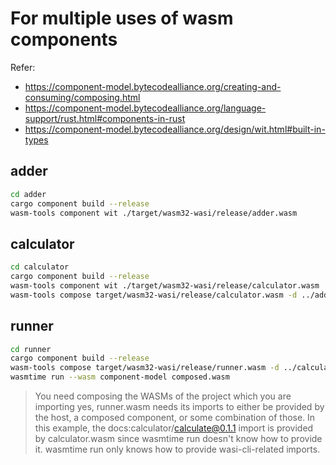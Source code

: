 # For multiple uses of wasm components

Refer:
- https://component-model.bytecodealliance.org/creating-and-consuming/composing.html
- https://component-model.bytecodealliance.org/language-support/rust.html#components-in-rust
- https://component-model.bytecodealliance.org/design/wit.html#built-in-types

## adder
```bash
cd adder
cargo component build --release
wasm-tools component wit ./target/wasm32-wasi/release/adder.wasm
```

## calculator
```bash
cd calculator
cargo component build --release
wasm-tools component wit ./target/wasm32-wasi/release/calculator.wasm
wasm-tools compose target/wasm32-wasi/release/calculator.wasm -d ../adder/target/wasm32-wasi/release/adder.wasm -o composed-calc.wasm
```

## runner
```bash
cd runner
cargo component build --release
wasm-tools compose target/wasm32-wasi/release/runner.wasm -d ../calculator/composed-calc.wasm -o composed.wasm
wasmtime run --wasm component-model composed.wasm
```

> You need composing the WASMs of the project which you are importing
yes, runner.wasm needs its imports to either be provided by the host, a composed component, or some combination of those.  In this example, the docs:calculator/calculate@0.1.1 import is provided by calculator.wasm since wasmtime run doesn't know how to provide it.  wasmtime run only knows how to provide wasi-cli-related imports.